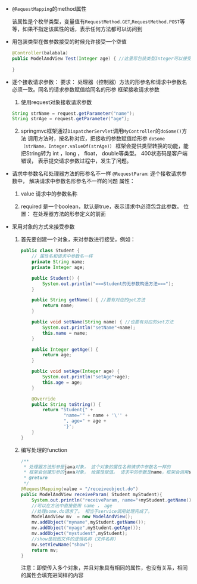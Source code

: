 - `@RequestMapping`的method属性

  该属性是个枚举类型，变量值有`RequestMethod.GET`,`RequestMethod.POST`等等，如果不指定该属性的话，表示任何方法都可以访问到

- 用包装类型在做参数接受的时候允许接受一个空值

  ```java
  @Controller(balabala)
  public ModelAndView Test(Integer age) { //这里写包装类型Integer可以接受一个空值
      
  }
  ```

- 逐个接收请求参数：
  要求： 处理器（控制器）方法的形参名和请求中参数名必须一致。同名的请求参数赋值给同名的形参
  框架接收请求参数

  1. 使用request对象接收请求参数

    ```java
    String strName = request.getParameter("name");
    String strAge = request.getParameter("age");
    ```

  2. springmvc框架通过`DispatcherServlet`调用`MyController`的`doSome()`方法
    调用方法时，按名称对应，把接收的参数赋值给形参
    `doSome（strName，Integer.valueOf(strAge)）`
    框架会提供类型转换的功能，能把String转为 int ，long ， float， double等类型。
    400状态码是客户端错误， 表示提交请求参数过程中，发生了问题。

- 请求中参数名和处理器方法的形参名不一样
  `@RequestParam`: 逐个接收请求参数中， 解决请求中参数名形参名不一样的问题
  属性：

  1. value 请求中的参数名称

  2. required 是一个boolean，默认是true，表示请求中必须包含此参数。
  位置： 在处理器方法的形参定义的前面

- 采用对象的方式来接受参数

  1. 首先要创建一个对象，来对参数进行接受，例如：

     ```java
     public class Student {
         // 属性名和请求中参数名一样
         private String name;
         private Integer age;
     
         public Student() {
             System.out.println("===Student的无参数构造方法===");
         }
     
         public String getName() { //要有对应的get方法
             return name;
         }
     
         public void setName(String name) { //也要有对应的set方法
             System.out.println("setName"+name);
             this.name = name;
         }
     
         public Integer getAge() {
             return age;
         }
     
         public void setAge(Integer age) {
             System.out.println("setAge"+age);
             this.age = age;
         }
     
         @Override
         public String toString() {
             return "Student{" +
                     "name='" + name + '\'' +
                     ", age=" + age +
                     '}';
         }
     }
     ```

  2. 编写处理的function

     ```java
     /**
      * 处理器方法形参是java对象， 这个对象的属性名和请求中参数名一样的
      * 框架会创建形参的java对象， 给属性赋值。 请求中的参数是name，框架会调用setName()
      * @return
      */
     @RequestMapping(value = "/receiveobject.do")
     public ModelAndView receiveParam( Student myStudent){
         System.out.println("receiveParam, name="+myStudent.getName()+"   age="+myStudent.getAge());
         //可以在方法中直接使用 name ， age
         //处理some.do请求了。 相当于service调用处理完成了。
         ModelAndView mv  = new ModelAndView();
         mv.addObject("myname",myStudent.getName());
         mv.addObject("myage",myStudent.getAge());
         mv.addObject("mystudent",myStudent);
         //show是视图文件的逻辑名称（文件名称）
         mv.setViewName("show");
         return mv;
     }
     ```

     注意：即使传入多个对象，并且对象具有相同的属性，也没有关系，相同的属性会填充进同样的内容